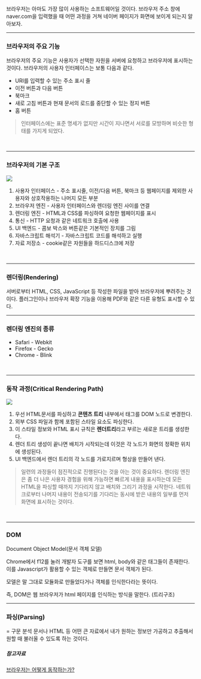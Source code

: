 브라우저는 아마도 가장 많이 사용하는 소프트웨어일 것이다. 
브라우저 주소 창에 naver.com을 입력했을 때 어떤 과정을 거쳐 네이버 페이지가 화면에 보이게 되는지 알아보자.
<br>

***

### 브라우저의 주요 기능
브라우저의 주요 기능은 사용자가 선택한 자원을 서버에 요청하고 브라우저에 표시하는 것이다.
브라우저의 사용자 인터페이스는 보통 다음과 같다.
* URI를 입력할 수 있는 주소 표시 줄
* 이전 버튼과 다음 버튼
* 북마크
* 새로 고침 버튼과 현재 문서의 로드를 중단할 수 있는 정지 버튼
* 홈 버튼

>인터페이스에는 표준 명세가 없지만 시간이 지나면서 서로를 모방하며 비슷한 형태를 가지게 되었다.

<br>

***

### 브라우저의 기본 구조

![](https://d2.naver.com/content/images/2015/06/helloworld-59361-1.png)

1. 사용자 인터페이스 - 주소 표시줄, 이전/다음 버튼, 북마크 등 웹페이지를 제외한 사용자와 상호작용하는 나머지 모든 부분
2. 브라우저 엔진 - 사용자 인터페이스와 렌더링 엔진 사이를 연결
3. 렌더링 엔진 - HTML과 CSS를 파싱하여 요청한 웹페이지를 표시
4. 통신 - HTTP 요청과 같은 네트워크 호출에 사용
5. UI 백엔드 - 콤보 박스와 버튼같은 기본적인 장치를 그림
6. 자바스크립트 해석기 - 자바스크립트 코드를 해석하고 실행
7. 자료 저장소 - cookie같은 자원들을 하드디스크에 저장
<br>

***

### 렌더링(Rendering)
서버로부터 HTML, CSS, JavaScript 등 작성한 파일을 받아 브라우저에 뿌려주는 것이다.
플러그인이나 브라우저 확장 기능을 이용해 PDF와 같은 다른 유형도 표시할 수 있다.
<br>

***

### 렌더링 엔진의 종류
* Safari - Webkit
* Firefox - Gecko
* Chrome - Blink
<br>

***

### 동작 과정(Critical Rendering Path)
![](https://d2.naver.com/content/images/2015/06/helloworld-59361-2.png)
1. 우선 HTML문서를 파싱하고 **콘텐츠 트리** 내부에서 태그를 DOM 노드로 변경한다.
2. 외부 CSS 파일과 함께 포함된 스타일 요소도 파싱한다. 
3. 이 스타일 정보와 HTML 표시 규칙은 **렌더트리**라고 부르는 새로운 트리를 생성한다.
4. 렌더 트리 생성이 끝나면 배치가 시작되는데 이것은 각 노드가 화면의 정확한 위치에 생성된다.
5. UI 백엔드에서 렌더 트리의 각 노드를 가로지르며 형상을 만들어 낸다.

>일련의 과정들이 점진적으로 진행된다는 것을 아는 것이 중요하다. 
렌더링 엔진은 좀 더 나은 사용자 경험을 위해 가능하면 빠르게 내용을 표시하는데 모든 HTML을 파싱할 때까지 기다리지 않고 배치와 그리기 과정을 시작한다.
네트워크로부터 나머지 내용이 전송되기를 기다리는 동시에 받은 내용의 일부를 먼저 화면에 표시하는 것이다.

<br>

***

### DOM
Document Object Model(문서 객체 모델)

Chrome에서 f12를 눌러 개발자 도구를 보면 html, body와 같은 태그들이 존재한다. 이를 Javascript가 활용할 수 있는 객체로 만들면 문서 객체가 된다.

모델은 말 그대로 모듈화로 만들었다거나 객체를 인식한다라는 뜻이다.

즉, DOM은 웹 브라우저가 html 페이지를 인식하는 방식을 말한다. (트리구조)
<br>
  
***

### 파싱(Parsing)
= 구문 분석	
문서나 HTML 등 어떤 큰 자료에서 내가 원하는 정보만 가공하고 추출해서 원할 때 불러올 수 있도록 하는 것이다.
<br>
##### 참고자료
[브라우저는 어떻게 동작하는가?](https://d2.naver.com/helloworld/59361)
